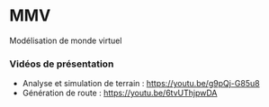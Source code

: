 # MMV
Modélisation de monde virtuel

### Vidéos de présentation
- Analyse et simulation de terrain : https://youtu.be/g9pQj-G85u8
- Génération de route : https://youtu.be/6tvUThjpwDA
